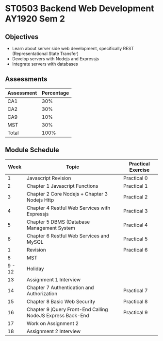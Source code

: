 # ST0503 Backend Web Development AY1920 Sem 2

## Objectives

-   Learn about server side web development, specifically REST (Representational State Transfer)
-   Develop servers with Nodejs and Expressjs
-   Integrate servers with databases

## Assessments

| Assessment | Percentage |
| ---------- | ---------- |
| CA1        | 30%        |
| CA2        | 30%        |
| CA9        | 10%        |
| MST        | 30%        |
| Total      | 100%       |

## Module Schedule

| Week   | Topic                                                      | Practical Exercise |
| ------ | ---------------------------------------------------------- | ------------------ |
| 1      | Javascript Revision                                        | Practical 0        |
| 2      | Chapter 1 Javascript Functions                             | Practical 1        |
| 3      | Chapter 2 Core Nodejs + Chapter 3 Nodejs Http              | Practical 2        |
| 4      | Chapter 4 Restful Web Services with Expressjs              | Practical 3        |
| 5      | Chapter 5 DBMS (Database Management System                 | Practical 4        |
| 6      | Chapter 6 Restful Web Services and MySQL                   | Practical 5        |
| 1      | Revision                                                   | Practical 6        |
| 8      | MST                                                        |                    |
| 9 - 12 | Holiday                                                    |                    |
| 13     | Assignment 1 Interview                                     |                    |
| 14     | Chapter 7 Authentication and Authorization                 | Practical 7        |
| 15     | Chapter 8 Basic Web Security                               | Practical 8        |
| 16     | Chapter 9 jQuery Front-End Calling NodeJS Express Back-End | Practical 9        |
| 17     | Work on Assignment 2                                       |                    |
| 18     | Assignment 2 Interview                                     |                    |
